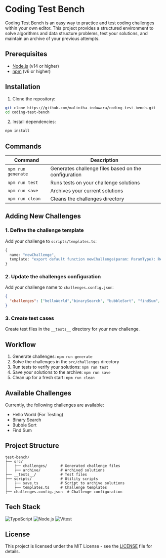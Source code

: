 # Coding Test Bench

Coding Test Bench is an easy way to practice and test coding challenges within your own editor. This project provides a structured environment to solve algorithms and data structure problems, test your solutions, and maintain an archive of your previous attempts.

## Prerequisites

- [Node.js](https://nodejs.org/) (v14 or higher)
- [npm](https://www.npmjs.com/) (v6 or higher)

## Installation

1. Clone the repository:

```bash
git clone https://github.com/malintha-induwara/coding-test-bench.git
cd coding-test-bench
```

2. Install dependencies:

```bash
npm install
```

## Commands

| Command            | Description                                          |
| ------------------ | ---------------------------------------------------- |
| `npm run generate` | Generates challenge files based on the configuration |
| `npm run test`     | Runs tests on your challenge solutions               |
| `npm run save`     | Archives your current solutions                      |
| `npm run clean`    | Cleans the challenges directory                      |

## Adding New Challenges

### 1. Define the challenge template

Add your challenge to `scripts/templates.ts`:

```typescript
{
  name: "newChallenge",
  template: "export default function newChallenge(param: ParamType): ReturnType {\n  \n}\n"
}
```

### 2. Update the challenges configuration

Add your challenge name to `challenges.config.json`:

```json
{
  "challenges": ["helloWorld","binarySearch", "bubbleSort", "findSum", "newChallenge"]
}
```

### 3. Create test cases

Create test files in the `__tests__` directory for your new challenge.

## Workflow

1. Generate challenges: `npm run generate`
2. Solve the challenges in the `src/challenges` directory
3. Run tests to verify your solutions: `npm run test`
4. Save your solutions to the archive: `npm run save`
5. Clean up for a fresh start: `npm run clean`

## Available Challenges

Currently, the following challenges are available:
- Hello World (For Testing)
- Binary Search
- Bubble Sort
- Find Sum

## Project Structure

```
test-bench/
├── src/
│   ├── challenges/      # Generated challenge files
│   ├── archive/         # Archived solutions
├── __tests__/           # Test files
├── scripts/             # Utility scripts
│   ├── save.ts          # Script to archive solutions
│   ├── templates.ts     # Challenge templates
├── challenges.config.json  # Challenge configuration
```

## Tech Stack

![TypeScript](https://img.shields.io/badge/TypeScript-007ACC?style=for-the-badge&logo=typescript&logoColor=white)
![Node.js](https://img.shields.io/badge/Node.js-339933?style=for-the-badge&logo=nodedotjs&logoColor=white)
![Vitest](https://img.shields.io/badge/Vitest-6E9F18?style=for-the-badge&logo=vitest&logoColor=white)

## License

This project is licensed under the MIT License - see the [LICENSE](LICENSE.md) file for details.
